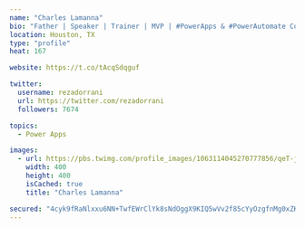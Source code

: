 ```yaml
---
name: "Charles Lamanna"
bio: "Father | Speaker | Trainer | MVP | #PowerApps & #PowerAutomate Community Super User | YouTuber Right-pointing triangle http://youtube.com/c/rezadorrani | Learn - Share - Clockwise rightwards and leftwards open circle arrows"
location: Houston, TX
type: "profile"
heat: 167

website: https://t.co/tAcqSdqguf

twitter:
  username: rezadorrani
  url: https://twitter.com/rezadorrani
  followers: 7674

topics:
  - Power Apps

images:
  - url: https://pbs.twimg.com/profile_images/1063114045270777856/qeT-jpWr_400x400.jpg
    width: 400
    height: 400
    isCached: true
    title: "Charles Lamanna"

secured: "4cyk9fRaNlxxu6NN+TwfEWrClYk8sNdOggX9KIQ5wVv2f85cYyOzgfnMg0xZKUZGEOlGNd0XQh+DUFV7ptdEop5HZQfhKxdMqvgkz+/LgFYH4N8UCLJomQTXQhGOY4f7OmbXSxDPSqt4yt27uADJ9zB4AhxtXxvM1hXvnXAG7DzQ6M9qR5uWMziwdvkd3MP0//omiwpqDj46wWkrXUHCtzEhRRW+aZHziu4iebULvspHg9rMbamm2d2m7bCbvMhD+XO+pSqAfMlkyR77pTOMG8iTuVSwk4mtzzEvza14cv4yIe+a7yKcIx2XBI8ohjfc+oKnnkeE8EF4R6FE3y+NNYxUGoQfu+o0SuDIgG6XL59nnThQj7tPt5ptabmibeQbUiNSviFvtYL7v6syyvT0xjvPJmPYEowARi+f+/D+yQQ=;Pb635FiS4/QsXpcMMsRirw=="
---
```


